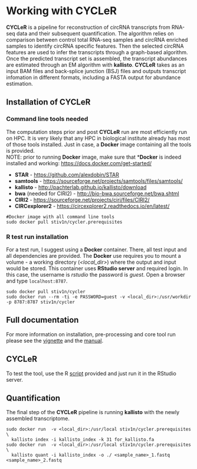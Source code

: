 # Working with CYCLeR

**CYCLeR** is a pipeline for reconstruction of circRNA transcripts from RNA-seq data and their subsequent quantification. The algorithm relies on comparison between control total RNA-seq samples and circRNA enriched samples to identify circRNA specific features. Then the selected circRNA features are used to infer the transcripts through a graph-based algorithm. Once the predicted transcript set is assembled, the transcript abundances are estimated through an EM algorithm with **kallisto**. **CYCLeR** takes as an input BAM files and back-splice junction (BSJ) files and outputs transcript infomation in different formats, including a FASTA output for abundance estimation. 

## Installation of CYCLeR

### Command line tools needed
The computation steps prior and post **CYCLeR** run are most efficiently run on HPC. It is very likely that any HPC in biological institute already has most of those tools installed. Just in case, a **Docker** image containing all the tools is provided.  
NOTE: prior to running **Docker** image, make sure that ***Docker** is indeed installed and working: https://docs.docker.com/get-started/

* **STAR** - https://github.com/alexdobin/STAR
* **samtools** - https://sourceforge.net/projects/samtools/files/samtools/
* **kallisto** - http://pachterlab.github.io/kallisto/download
* **bwa** (needed for CIRI2) - http://bio-bwa.sourceforge.net/bwa.shtml
* **CIRI2** - https://sourceforge.net/projects/ciri/files/CIRI2/
* **CIRCexplorer2** - https://circexplorer2.readthedocs.io/en/latest/
```
#Docker image with all command line tools  
sudo docker pull stiv1n/cycler.prerequisites
```
### R test run installation
For a test run, I suggest using a **Docker** container. There, all test input and all dependencies are provided. 
The **Docker** use requires you to mount a volume - a working directory (*<local_dir>*) where the output and input would be stored.
This container uses **RStudio server** and required login. In this case, the  username is *rstudio* the password is *guest*.
Open a browser and type `localhost:8787`.
```
sudo docker pull stiv1n/cycler
sudo docker run --rm -ti -e PASSWORD=guest -v <local_dir>:/usr/workdir -p 8787:8787 stiv1n/cycler
```
## Full documentation
For more information on installation, pre-processing and core tool run please see the [vignette](https://raw.githubusercontent.com/stiv1n/CYCLeR/main/CYCLeR_workflow.pdf) and the [manual](https://raw.githubusercontent.com/stiv1n/CYCLeR/main/CYCLeR.pdf). 

## CYCLeR
To test the tool, use the R [script](https://raw.githubusercontent.com/stiv1n/CYCLeR/main/docker_test.R) provided and just run it in the RStudio server.

## Quantification 
The final step of the **CYCLeR** pipeline is running **kallisto** with the newly assembled transcriptome.    


```
sudo docker run  -v <local_dir>:/usr/local stiv1n/cycler.prerequisites \
  kallisto index -i kallisto_index -k 31 for_kallisto.fa
sudo docker run  -v <local_dir>:/usr/local stiv1n/cycler.prerequisites \
  kallisto quant -i kallisto_index -o ./ <sample_name>_1.fastq <sample_name>_2.fastq
```


